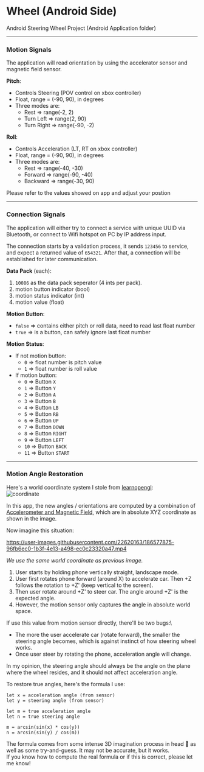 # Wheel (Android Side)  

Android Steering Wheel Project (Android Application folder)

------

### Motion Signals  

The application will read orientation by using the accelerator sensor and magnetic field sensor.  

__Pitch__:  
* Controls Steering (POV control on xbox controller)  
* Float, range = (-90, 90), in degrees  
* Three modes are:  
  * Rest => range(-2, 2)  
  * Turn Left => range(2, 90)  
  * Turn Right => range(-90, -2)  

__Roll__:  
* Controls Acceleration (LT, RT on xbox controller)  
* Float, range = (-90, 90), in degrees  
* Three modes are:  
  * Rest => range(-40, -30)  
  * Forward => range(-90, -40)  
  * Backward => range(-30, 90)  

Please refer to the values showed on app and adjust your postion  

------

### Connection Signals  

The application will either try to connect a service with unique UUID via Bluetooth, or connect to Wifi hotspot on PC by IP address input.  

The connection starts by a validation process, it sends `123456` to service, and expect a returned value of `654321`. After that, a connection will be established for later communication.  

__Data Pack__ (each):  
1. `10086` as the data pack seperator (4 ints per pack).  
2. motion button indicator (bool)  
3. motion status indicator (int)  
4. motion value (float)  

__Motion Button__:  
* `false` => contains either pitch or roll data, need to read last float number  
* `true` => is a button, can safely ignore last float number  

__Motion Status__:  
* If not motion button:  
  * `0` => float number is pitch value  
  * `1` => float number is roll value  
* If motion button:  
  * `0` => Button `X`
  * `1` => Button `Y`
  * `2` => Button `A`
  * `3` => Button `B`
  * `4` => Button `LB`
  * `5` => Button `RB`
  * `6` => Button `UP`
  * `7` => Button `DOWN`
  * `8` => Button `RIGHT`
  * `9` => Button `LEFT`
  * `10` => Button `BACK`
  * `11` => Button `START`


------

### Motion Angle Restoration

Here's a world coordinate system I stole from [learnopengl](https://developer.android.com/guide/topics/sensors/sensors_overview#sensors-coords):\
![coordinate](https://learnopengl.com/img/getting-started/coordinate_systems_right_handed.png)

In this app, the new angles / orientations are computed by a combination of [Accelerometer and Magnetic Field](https://developer.android.com/guide/topics/sensors/sensors_position#sensors-pos-orient), which are in absolute XYZ coordinate as shown in the image.

Now imagine this situation:

https://user-images.githubusercontent.com/22620163/186577875-96fb6ec0-1b3f-4e13-a498-ec0c23320a47.mp4

_We use the same world coordinate as previous image._
1. User starts by holding phone vertically straight, landscape mode.
2. User first rotates phone forward (around X) to accelerate car. Then +Z follows the rotation to +Z' (keep vertical to the screen).
3. Then user rotate around +Z' to steer car. The angle around +Z' is the expected angle.
4. However, the motion sensor only captures the angle in absolute world space.
 
If use this value from motion sensor directly, there'll be two bugs:\
* The more the user accelerate car (rotate forward), the smaller the steering angle becomes, which is against instinct of how steering wheel works.
* Once user steer by rotating the phone, acceleration angle will change.

In my opinion, the steering angle should always be the angle on the plane where the wheel resides, and it should not affect acceleration angle.

To restore true angles, here's the formula I use:
```
let x = acceleration angle (from sensor)
let y = steering angle (from sensor)

let m = true acceleration angle
let n = true steering angle

m = arcsin(sin(x) * cos(y))
n = arcsin(sin(y) / cos(m))
```

The formula comes from some intense 3D imagination process in head 🤣 as well as some try-and-guess. It may not be accurate, but it works.\
If you know how to compute the real formula or if this is correct, please let me know!
